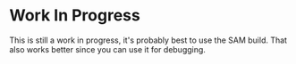# Work In Progress

This is still a work in progress, it's probably best to use the SAM build. 
That also works better since you can use it for debugging.
